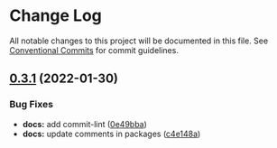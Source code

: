 # Change Log

All notable changes to this project will be documented in this file.
See [Conventional Commits](https://conventionalcommits.org) for commit guidelines.

## [0.3.1](https://github.com/limunosekai/design-system-example/compare/v0.3.0...v0.3.1) (2022-01-30)


### Bug Fixes

* **docs:** add commit-lint ([0e49bba](https://github.com/limunosekai/design-system-example/commit/0e49bba109ad52b22941e83013c8c03854c86630))
* **docs:** update comments in packages ([c4e148a](https://github.com/limunosekai/design-system-example/commit/c4e148a118ce7d9809764d8ee6baeb3df96d95f2))
